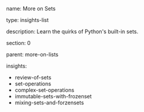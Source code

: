 name: More on Sets

type: insights-list

description: Learn the quirks of Python's built-in sets.

section: 0

parent: more-on-lists

insights:
  - review-of-sets
  - set-operations
  - complex-set-operations
  - immutable-sets-with-frozenset
  - mixing-sets-and-forzensets
